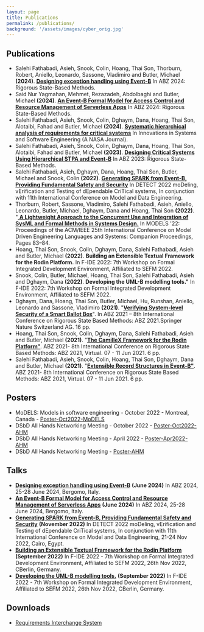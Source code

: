 ```yaml
---
layout: page
title: Publications
permalink: /publications/
background: '/assets/images/cyber_orig.jpg'
---
```


## Publications
* Salehi Fathabadi, Asieh, Snook, Colin, Hoang, Thai Son, Thorburn, Robert, Aniello, Leonardo, Sassone, Vladimiro and Butler, Michael <b>(2024)</b>. <a href="https://link.springer.com/chapter/10.1007/978-3-031-63790-2_22"><b>
Designing exception handling using Event-B</b></a> In ABZ 2024:  Rigorous State-Based Methods.
* Said Nur Yagmahan, Mehmet, Rezazadeh, Abdolbaghi and Butler, Michael <b>(2024)</b>. <a href="https://link.springer.com/chapter/10.1007/978-3-031-63790-2_11"><b>
An Event-B Formal Model for Access Control and Resource Management of Serverless Apps</b></a> In ABZ 2024:  Rigorous State-Based Methods.
* Salehi Fathabadi, Asieh, Snook, Colin, Dghaym, Dana, Hoang, Thai Son, Alotaibi, Fahad and Butler, Michael <b>(2024)</b>. <a href="https://link.springer.com/article/10.1007/s11334-024-00551-8"><b>
Systematic hierarchical analysis of requirements for critical systems</b></a> In Innovations in Systems and Software Engineering (A NASA Journal).
* Salehi Fathabadi, Asieh, Snook, Colin, Dghaym, Dana, Hoang, Thai Son, Alotaibi, Fahad and Butler, Michael <b>(2023)</b>. <a href="https://link.springer.com/chapter/10.1007/978-3-031-33163-3_17"><b>
Designing Critical Systems Using Hierarchical STPA and Event-B</b></a> In ABZ 2023:  Rigorous State-Based Methods.
* Salehi Fathabadi, Asieh, Dghaym, Dana, Hoang, Thai Son, Butler, Michael and Snook, Colin <b>(2022)</b>. <a href="https://link.springer.com/chapter/10.1007/978-3-031-23119-3_13"> <b>Generating SPARK from Event-B, Providing Fundamental Safety and Security</b></a> In DETECT 2022 moDeling, vErification and Testing of dEpendable CriTical systems, In conjunction with 11th International Conference on Model and Data Engineering.
* Thorburn, Robert, Sassone, Vladimiro, Salehi Fathabadi, Asieh, Aniello, Leonardo, Butler, Michael, Dghaym, Dana and Hoang, Thai Son <b>(2022)</b>. "<a href="https://dl.acm.org/doi/abs/10.1145/3550356.3559577"> <b>A Lightweight Approach to the Concurrent Use and Integration of
SysML and Formal Methods in Systems Design.</b></a> In MODELS '22: Proceedings of the ACM/IEEE 25th International Conference on Model Driven Engineering Languages and Systems: Companion Proceedings, Pages 83–84.
* Hoang, Thai Son, Snook, Colin, Dghaym, Dana, Salehi Fathabadi, Asieh and Butler, Michael <b>(2022)</b>. <b>Building an Extensible Textual Framework for the Rodin Platform.</b> In F-IDE 2022: 7th Workshop on Formal Integrated Development Environment, Affiliated to SEFM 2022.
* Snook, Colin, Butler, Michael, Hoang, Thai Son, Salehi Fathabadi, Asieh and Dghaym, Dana <b>(2022)</b>. <b>Developing the UML-B modelling tools."</b> In F-IDE 2022: 7th Workshop on Formal Integrated Development Environment, Affiliated to SEFM 2022.
* Dghaym, Dana, Hoang, Thai Son, Butler, Michael, Hu, Runshan, Aniello, Leonardo and Sassone, Vladimiro <b>(2021)</b>. "<a href="https://eprints.soton.ac.uk/448223/"><b>Verifying System-level Security of a Smart Ballot Box</b></a>". In ABZ 2021 – 8th International Conference on Rigorous State Based Methods: ABZ 2021.Springer Nature Switzerland AG. 16 pp.
* Hoang, Thai Son, Snook, Colin, Dghaym, Dana, Salehi Fathabadi, Asieh and Butler, Michael <b>(2021)</b>. "<a href="https://eprints.soton.ac.uk/448174/"><b>The CamilleX Framework for the Rodin Platform"</b></a>. ABZ 2021- 8th International Conference on Rigorous State Based Methods: ABZ 2021, Virtual. 07 - 11 Jun 2021. 6 pp. 
* Salehi Fathabadi, Asieh, Snook, Colin, Hoang, Thai Son, Dghaym, Dana and Butler, Michael <b>(2021)</b>. "<a href="https://eprints.soton.ac.uk/448194/"><b>Extensible Record Structures in Event-B"</b></a>. ABZ 2021- 8th International Conference on Rigorous State Based Methods: ABZ 2021, Virtual. 07 - 11 Jun 2021. 6 pp.  

## Posters
* MoDELS: Models in software engineering - October 2022 - Montreal, Canada - <a href ="/files/Models_RIS_Poster.pdf">Poster-Oct2022-MoDELS</a>
* DSbD All Hands Networking Meeting - October 2022 - <a href ="/files/DSbD_All_Hands_event_Oct2022.pdf">Poster-Oct2022-AHM</a>
* DSbD All Hands Networking Meeting - April 2022 - <a href ="/files/DSbD_All_Hands_event_April2022.pdf">Poster-Apr2022-AHM</a>
* DSbD All Hands Networking Meeting - <a href ="/files/DSbD_Networking_Poster.pdf">Poster-AHM</a>

## Talks
* <a href ="/files/ABZ2024_Colin.pdf"><b>Designing exception handling using Event-B</b></a> <b>(June 2024)</b> In ABZ 2024, 25-28 June 2024, Bergomo, Italy.
* <a href ="/files/ABZ2024_Mehmet.pdf"><b>An Event-B Formal Model for Access Control and Resource Management of Serverless Apps</b></a> <b>(June 2024)</b> In ABZ 2024, 25-28 June 2024, Bergomo, Italy.
* <a href ="/files/DETECT22_SPARK_CG.pdf"><b>Generating SPARK from Event-B, Providing Fundamental Safety and Security</b></a> <b>(November 2022)</b> In DETECT 2022 moDeling, vErification and Testing of dEpendable CriTical systems, In conjunction with 11th International Conference on Model and Data Engineering, 21-24 Nov 2022, Cairo, Egypt.
* <a href ="/files/F-IDE2022-CamilleX.pdf"><b>Building an Extensible Textual Framework for the Rodin Platform</b></a> <b>(September 2022)</b> In F-IDE 2022 - 7th Workshop on Formal Integrated Development Environment, Affiliated to SEFM 2022, 26th Nov 2022, CBerlin, Germany.
* <a href ="/files/F-IDE2022-UMLB.pdf"><b>Developing the UML-B modelling tools.</b></a> <b>(September 2022)</b> In F-IDE 2022 - 7th Workshop on Formal Integrated Development Environment, Affiliated to SEFM 2022, 26th Nov 2022, CBerlin, Germany.

## Downloads
* <a href ="https://drive.google.com/file/d/19dBebvhQfabv3831DCcIXfVA_iL0MTBp/view?usp=sharing">Requirements Interchange System</a>
